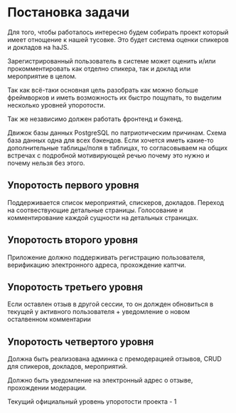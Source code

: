 # Постановка задачи

Для того, чтобы работалось интересно будем собирать проект который имеет отнощение к нашей тусовке. Это будет система оценки спикеров и докладов на haJS.  

Зарегистрированный пользователь в системе может оценить и/или прокомментировать как отделно спикера, так и доклад или мероприятие в целом.

Так как всё-таки основная цель разобрать как можно больше фреймворков и иметь возможность их быстро пощупать, то выделим несколько уровней упоротости.

Так же независимо должен работать фронтенд и бэкенд. 

Движок базы данных PostgreSQL по патриотическим причинам. Схема база данных одна для всех бэкендов. Если хочется иметь какие-то дополнительные таблицы/поля в таблицах, то согласовываем на общих встречах с подробной мотивирующей речью почему это нужно и почему нельзя без этого.

## Упоротость первого уровня

Поддерживается список мероприятий, спискеров, докладов. Переход на соотвествующие детальные страницы. 
Голосование и комментирование каждой сущности на детальных страницах.

## Упоротость второго уровня

Приложение должно поддерживать регистрацию пользователя, верификацию электронного адреса, прохождение каптчи. 

## Упоротость третьего уровня

Если оставлен отзыв в другой сессии, то он должден обновиться в текущей у активного пользователя + уведомление о новом осталвенном комментарии

## Упоротость четвертого уровня

Должна быть реализована админка с премодерацией отзывов, CRUD для спикеров, докладов, мероприятий.

Должно быть уведомление на электронный адрес о отзыве, прохождении модерации.


Текущий официальный уровень упоротости проекта - 1

